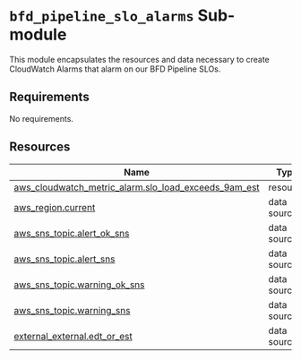 # `bfd_pipeline_slo_alarms` Sub-module

This module encapsulates the resources and data necessary to create CloudWatch Alarms that alarm on
our BFD Pipeline SLOs.

<!-- BEGIN_TF_DOCS -->
<!-- GENERATED WITH `terraform-docs .`
     Manually updating the README.md will be overwritten.
     For more details, see the file '.terraform-docs.yml' or
     https://terraform-docs.io/user-guide/configuration/
-->
## Requirements

No requirements.

<!-- GENERATED WITH `terraform-docs .`
Manually updating the README.md will be overwritten.
For more details, see the file '.terraform-docs.yml' or
https://terraform-docs.io/user-guide/configuration/
-->

## Resources

| Name | Type |
|------|------|
| [aws_cloudwatch_metric_alarm.slo_load_exceeds_9am_est](https://registry.terraform.io/providers/hashicorp/aws/latest/docs/resources/cloudwatch_metric_alarm) | resource |
| [aws_region.current](https://registry.terraform.io/providers/hashicorp/aws/latest/docs/data-sources/region) | data source |
| [aws_sns_topic.alert_ok_sns](https://registry.terraform.io/providers/hashicorp/aws/latest/docs/data-sources/sns_topic) | data source |
| [aws_sns_topic.alert_sns](https://registry.terraform.io/providers/hashicorp/aws/latest/docs/data-sources/sns_topic) | data source |
| [aws_sns_topic.warning_ok_sns](https://registry.terraform.io/providers/hashicorp/aws/latest/docs/data-sources/sns_topic) | data source |
| [aws_sns_topic.warning_sns](https://registry.terraform.io/providers/hashicorp/aws/latest/docs/data-sources/sns_topic) | data source |
| [external_external.edt_or_est](https://registry.terraform.io/providers/hashicorp/external/latest/docs/data-sources/external) | data source |
<!-- END_TF_DOCS -->
